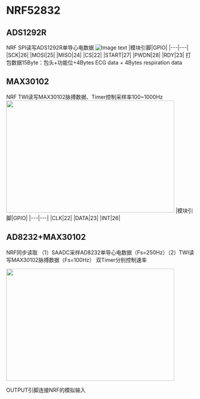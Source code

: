 # NRF52832
## ADS1292R
NRF SPI读写ADS1292R单导心电数据
![Image text](https://raw.github.com/Y-m-Zhang/NRF52832/master/pic/ads1292r.jpg)
|模块引脚|GPIO|
|---|---|
|SCK|26|
|MOSI|25|
|MISO|24|
|CS|22|
|START|27|
|PWDN|28|
|RDY|23|
打包数据15Byte：包头+功能位+4Bytes ECG data + 4Bytes respiration data

## MAX30102
NRF TWI读写MAX30102脉搏数据、Timer控制采样率100~1000Hz
<img src="https://raw.github.com/Y-m-Zhang/NRF52832/master/pic/MAX30102.gif" width="450" height="300" />
|模块引脚|GPIO|
|---|---|
|CLK|22|
|DATA|23|
|INT|26|

## AD8232+MAX30102
NRF同步读取 （1）SAADC采样AD8232单导心电数据（Fs=250Hz）（2）TWI读写MAX30102脉搏数据（Fs=100Hz）
双Timer分别控制速率

<img src="https://raw.github.com/Y-m-Zhang/NRF52832/master/pic/AD8232.jpg" width="450" height="300" />

OUTPUT引脚连接NRF的模拟输入